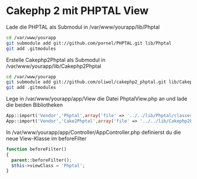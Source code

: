 Cakephp 2 mit PHPTAL View
==========================

Lade die PHPTAL als Submodul in /var/www/yourapp/lib/Phptal
```bash
cd /var/www/yourapp
git submodule add git://github.com/pornel/PHPTAL.git lib/Phptal
git add .gitmodules
```

Erstelle Cakephp2Phptal als Submodul in /var/www/yourapp/lib/Cakephp2Phptal
```bash
cd /var/www/yourapp
git submodule add git://github.com/oliwol/cakephp2_phptal.git lib/Cakephp2Phptal
git add .gitmodules
```

Lege in /var/www/yourapp/app/View die Datei PhptalView.php an und lade die beiden Bibliotheken
```php
App::import('Vendor','Phptal',array('file' => '../../lib/Phptal/classes/PHPTAL.php'));
App::import('Vendor','Cake2Phptal',array('file' => '../../lib/Cakephp2Phptal/PhptalView.php'));
```

In /var/www/yourapp/app/Controller/AppController.php definierst du die neue View-Klasse im beforeFilter

```php
function beforeFilter()
{
  parent::beforeFilter();
  $this->viewClass = 'Phptal';
}
```

